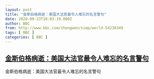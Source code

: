 ```yaml
---
layout: post
title: "金斯伯格病逝：美国大法官最令人难忘的名言警句"
date: 2020-09-23T10:03:19.000Z
author: BBC
from: http://www.bbc.com/zhongwen/simp/world-54238349
tags: [ BBC ]
categories: [ BBC ]
---
```

<!--1600855399000-->
[金斯伯格病逝：美国大法官最令人难忘的名言警句](http://www.bbc.com/zhongwen/simp/world-54238349)
------

<div>
金斯伯格病逝：美国大法官最令人难忘的名言警句
</div>
